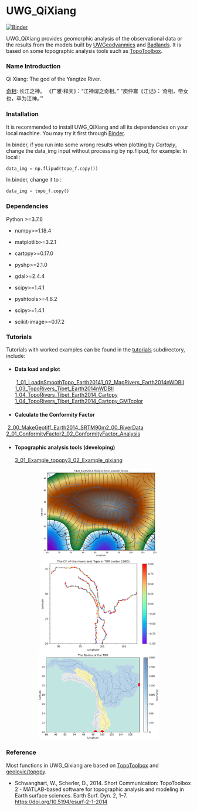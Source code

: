 UWG_QiXiang
=====

[![Binder](https://mybinder.org/badge_logo.svg)](https://mybinder.org/v2/gh/NengLu/UWG_QiXiang/master)

UWG_QiXiang provides geomorphic analysis of the observational data or the results from the models built by [UWGeodyanmics](https://github.com/underworldcode/UWGeodynamics) and [Badlands](https://github.com/badlands-model). It is based on some topographic analysis tools such as [TopoToolbox](https://topotoolbox.wordpress.com/).


### Name Introduction
Qi Xiang: The god of the Yangtze River.

[奇相](https://zh.wikipedia.org/wiki/%E6%B1%9F%E5%90%9B%E5%A4%A7%E7%A5%9E): 长江之神。 《广雅·释天》：“江神谓之奇相。” “庾仲雍《江记》：‘奇相，帝女也，卒为江神。’”


###  Installation
It is recommended to install UWG_QiXiang and all its dependencies on your local machine. You may try it first through [Binder](https://mybinder.org/v2/gh/NengLu/UWG_QiXiang/master).

In binder, if you run into some wrong results when plotting by *Cartopy*, change the data_img input without processing by np.flipud, for example:
In local :

``` python 
data_img = np.flipud(topo_f.copy()) 
```
In binder, change it to :
``` python 
data_img = topo_f.copy() 
```


### Dependencies
Python >=3.7.6 
  - numpy>=1.18.4

  - matplotlib>=3.2.1

  - cartopy>=0.17.0

  - pyshp>=2.1.0

  - gdal>=2.4.4

  - scipy>=1.4.1

  - pyshtools>=4.6.2

  - scipy>=1.4.1

  - scikit-image>=0.17.2


### Tutorials
Tutorials with worked examples can be found in the [tutorials](https://github.com/NengLu/UWG_QiXiang/tree/master/tutorials) subdirectory, include:

- #### Data load and plot
  ​       [1_01_LoadnSmoothTopo_Earth2014](https://github.com/NengLu/UWG_QiXiang/blob/master/tutorials/1_01_LoadnSmoothTopo_Earth2014.ipynb)
  ​       [1_02_MapRivers_Earth2014nWDBII](https://github.com/NengLu/UWG_QiXiang/blob/master/tutorials/1_02_MapRivers_Earth2014nWDBII.ipynb)
  ​       [1_03_TopoRivers_Tibet_Earth2014nWDBII](https://github.com/NengLu/UWG_QiXiang/blob/master/tutorials/1_03_TopoRivers_Tibet_Earth2014nWDBII.ipynb)
  ​       [1_04_TopoRivers_Tibet_Earth2014_Cartopy](https://github.com/NengLu/UWG_QiXiang/blob/master/tutorials/1_04_TopoRivers_Tibet_Earth2014_Cartopy.ipynb)
  ​       [1_04_TopoRivers_Tibet_Earth2014_Cartopy_GMTcolor](https://github.com/NengLu/UWG_QiXiang/blob/master/tutorials/1_04_TopoRivers_Tibet_Earth2014_Cartopy_GMTcolor.ipynb)

- #### Calculate the Conformity Factor
​       [2_00_MakeGeotiff_Earth2014_SRTM90m](https://github.com/NengLu/UWG_QiXiang/blob/master/tutorials/2_00_MakeGeotiff_Earth2014_SRTM90m.ipynb)
​       [2_00_RiverData](https://github.com/NengLu/UWG_QiXiang/blob/master/tutorials/2_00_RiverData.ipynb)
​       [2_01_ConformityFactor](https://github.com/NengLu/UWG_QiXiang/blob/master/tutorials/2_01_ConformityFactor.ipynb)
​       [2_02_ConformityFactor_Analysis](https://github.com/NengLu/UWG_QiXiang/blob/master/tutorials/2_02_ConformityFactor_Analysis.ipynb)

- #### Topographic analysis tools  (developing)
  ​       [3_01_Example_topopy](https://github.com/NengLu/UWG_QiXiang/blob/master/tutorials/3_01_Example_topopy.ipynb)
  ​       [3_02_Example_qixiang](https://github.com/NengLu/UWG_QiXiang/blob/master/tutorials/3_02_Example_qixiang_topopy.ipynb)

<center class="half">
    <img src="pic/Tibet_Earth2014.TBI2014.5min.order20_Rivers.png"  width="320"/><img src="pic/The CF of the rivers and Topo in TRR (order 1080).png" width="320"/><img src="pic/TRR_Basin.png"  width="330"/>
</center>

### Reference
Most functions in UWG_Qixiang are based on [TopoToolbox](https://topotoolbox.wordpress.com/) and [geolovic/topopy](https://github.com/geolovic/topopy).

- Schwanghart, W., Scherler, D., 2014. Short Communication: TopoToolbox 2 - MATLAB-based software for topographic analysis and modeling in Earth surface sciences. Earth Surf. Dyn. 2, 1–7. https://doi.org/10.5194/esurf-2-1-2014

